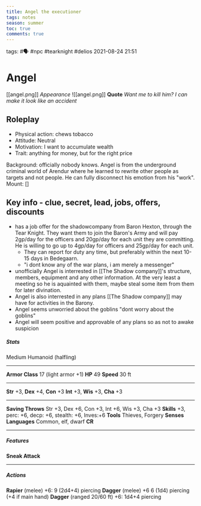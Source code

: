 ---title: Angel the executionertags: notesseason: summertoc: truecomments: true---
tags: #🗣  #npc #tearknight  #delios 
2021-08-24
21:51
# Angel 
[[angel.png]]
*Appearance*
![[angel.png]]
**Quote** *Want me to kill him? I can make it look like an accident*

## Roleplay

-   Physical action: chews tobacco
-   Attitude: Neutral
-   Motivation: I want to accumulate wealth
-   Trait: anything for money, but for the right price

Background: officially nobody knows. Angel is from the underground criminal world of Arendur where he learned to rewrite other people as targets and not people. He can fully disconnect his emotion from his "work".
Mount: []
## Key info - clue, secret, lead, jobs, offers, discounts
- has a job offer for the shadowcompany from Baron Hexton, through the Tear Knight. They want them to join the Baron's Army and will pay 2gp/day for the officers and 20gp/day for each unit they are committing. He is willing to go up to 4gp/day for officers and 25gp/day for each unit.
	- They can report for duty any time, but preferably within the next 10-15 days in Bedegaarn.
	- "i dont know any of the war plans, i am merely a messenger"
- unofficially Angel is interrested in [[The Shadow company]]'s structure, members, equipment and any other information. At the very least a meeting so he is aquainted with them, maybe steal some item from them for later divination.
- Angel is also interrested in any plans [[The Shadow company]] may have for activities in the Barony.
- Angel seems unworried about the goblins "dont worry about the goblins"
- Angel will seem positive and approvable of any plans so as not to awake suspicion


##### Stats
Medium Humanoid (halfling)

---
**Armor Class** 17 (light armor +1)
**HP** 49
**Speed** 30 ft

---
**Str** +3, **Dex** +4, **Con** +3 **Int** +3, **Wis** +3, **Cha** +3

---
**Saving Throws** Str +3, Dex +6, Con +3, Int +6, Wis +3, Cha +3
**Skills** +3, perc: +6, decp: +6, stealth: +6, Inves:+6
**Tools** Thieves, Forgery
**Senses** 
**Languages** Common, elf, dwarf
**CR** 

---
##### Features
**Sneak Attack** 

---
##### Actions
**Rapier** (melee) +6: 9 (2d4+4)  piercing
**Dagger** (melee) +6 6 (1d4) piercing (+4 if main hand)
**Dagger** (ranged 20/60 ft) +6: 1d4+4 piercing
